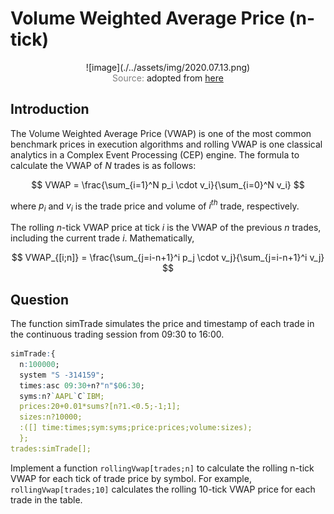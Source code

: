 # Volume Weighted Average Price (n-tick)

<span style="display:block;text-align:center">
![image](./../assets/img/2020.07.13.png)
</span>
<span style="display:block;text-align:center"><font color="grey">Source: </font>adopted from <a href="https://www.prorealcode.com/wp-content/uploads/2016/03/vwap-did-1459157689pcl84.jpg">here</a></span>

## Introduction
The Volume Weighted Average Price (VWAP) is one of the most common benchmark prices in execution algorithms and rolling VWAP is one classical analytics in a Complex Event Processing (CEP) engine. The formula to calculate the VWAP of $N$ trades is as follows:

$$
VWAP = \frac{\sum_{i=1}^N p_i \cdot v_i}{\sum_{i=0}^N v_i}
$$

where $p_i$ and $v_i$ is the trade price and volume of $i^{th}$ trade, respectively.

The rolling *n*-tick VWAP price at tick $i$ is the VWAP of the previous $n$ trades, including the current trade $i$. Mathematically,

$$
VWAP_{[i;n]} = \frac{\sum_{j=i-n+1}^i p_j \cdot v_j}{\sum_{j=i-n+1}^i v_j}
$$

## Question

The function simTrade simulates the price and timestamp of each trade in the continuous trading session from 09:30 to 16:00.

```q
simTrade:{
  n:100000;
  system "S -314159";
  times:asc 09:30+n?"n"$06:30;
  syms:n?`AAPL`C`IBM;
  prices:20+0.01*sums?[n?1.<0.5;-1;1];
  sizes:n?10000;
  :([] time:times;sym:syms;price:prices;volume:sizes);
  };
trades:simTrade[];
```

Implement a function ``rollingVwap[trades;n]`` to calculate the rolling n-tick VWAP for each tick of trade price by symbol. For example, ``rollingVwap[trades;10]`` calculates the rolling 10-tick VWAP price for each trade in the table.
